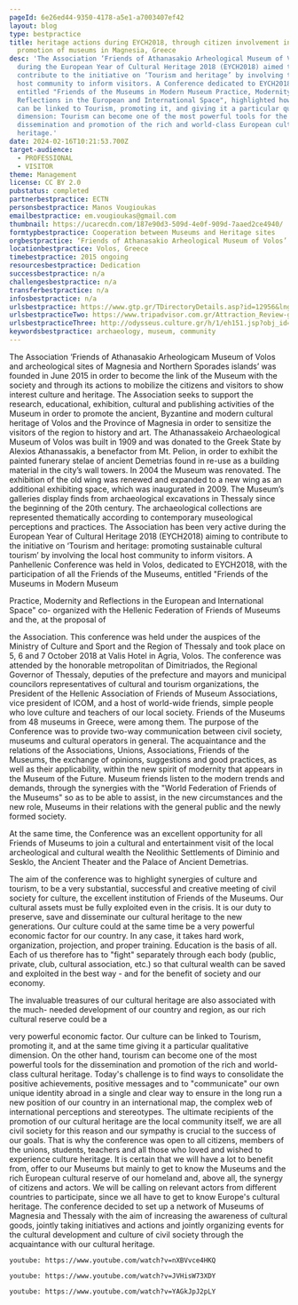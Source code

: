 ```yaml
---
pageId: 6e26ed44-9350-4178-a5e1-a7003407ef42
layout: blog
type: bestpractice
title: heritage actions during EYCH2018, through citizen involvement in the
  promotion of museums in Magnesia, Greece
desc: 'The Association ‘Friends of Athanasakio Arheological Museum of Volos’
  during the European Year of Cultural Heritage 2018 (EYCH2018) aimed to
  contribute to the initiative on ‘Tourism and heritage’ by involving the local
  host community to inform visitors. A Conference dedicated to EYCH2018,
  entitled "Friends of the Museums in Modern Museum Practice, Modernity and
  Reflections in the European and International Space", highlighted how culture
  can be linked to Tourism, promoting it, and giving it a particular qualitative
  dimension: Tourism can become one of the most powerful tools for the
  dissemination and promotion of the rich and world-class European cultural
  heritage.'
date: 2024-02-16T10:21:53.700Z
target-audience:
  - PROFESSIONAL
  - VISITOR
theme: Management
license: CC BY 2.0
pubstatus: completed
partnerbestpractice: ECTN
personsbestpractice: Manos Vougioukas
emailbestpractice: em.vougioukas@gmail.com
thumbnail: https://ucarecdn.com/187e90d3-509d-4e0f-909d-7aaed2ce4940/
formtypbestpractice: Cooperation between Museums and Heritage sites
orgbestpractice: ‘Friends of Athanasakio Arheological Museum of Volos’
locationbestpractice: Volos, Greece
timebestpractice: 2015 ongoing
resourcesbestpractice: Dedication
successbestpractice: n/a
challengesbestpractice: n/a
transferbestpractice: n/a
infosbestpractice: n/a
urlsbestpractice: https://www.gtp.gr/TDirectoryDetails.asp?id=12956&lng=2
urlsbestpracticeTwo: https://www.tripadvisor.com.gr/Attraction_Review-g189507-d5598179-Reviews-Athanasakeion_Archaeological_Museum_of_Volos-Volos_Magnesia_Region_Thessaly.html
urlsbestpracticeThree: http://odysseus.culture.gr/h/1/eh151.jsp?obj_id=3271
keywordsbestpractice: archaeology, museum, community
---
```

The Association ‘Friends of Athanasakio Arheologicam Museum of Volos and archeological
sites of Magnesia and Northern Sporades islands’ was founded in June 2015 in order to
become the link of the Museum with the society and through its actions to mobilize the
citizens and visitors to show interest culture and heritage. The Association seeks to support
the research, educational, exhibition, cultural and publishing activities of the Museum in
order to promote the ancient, Byzantine and modern cultural heritage of Volos and the
Province of Magnesia in order to sensitize the visitors of the region to history and art.
The Athanassakeio Archaeological Museum of Volos was built in 1909 and was donated to
the Greek State by Alexios Athanassakis, a benefactor from Mt. Pelion, in order to exhibit
the painted funerary stelae of ancient Demetrias found in re-use as a building material in
the city’s wall towers. In 2004 the Museum was renovated. The exhibition of the old wing
was renewed and expanded to a new wing as an additional exhibiting space, which was
inaugurated in 2009. The Museum’s galleries display finds from archaeological excavations
in Thessaly since the beginning of the 20th century. The archaeological collections are
represented thematically according to contemporary museological perceptions and
practices.
The Association has been very active during the European Year of Cultural Heritage 2018
(EYCH2018) aiming to contribute to the initiative on ‘Tourism and heritage: promoting
sustainable cultural tourism’ by involving the local host community to inform visitors. A
Panhellenic Conference was held in Volos, dedicated to EYCH2018, with the participation
of all the Friends of the Museums, entitled "Friends of the Museums in Modern Museum

Practice, Modernity and Reflections in the European and International Space" co-
organized with the Hellenic Federation of Friends of Museums and the, at the proposal of

the Association. This conference was held under the auspices of the Ministry of Culture and
Sport and the Region of Thessaly and took place on 5, 6 and 7 October 2018 at Valis Hotel
in Agria, Volos.
The conference was attended by the honorable metropolitan of Dimitriados, the Regional
Governor of Thessaly, deputies of the prefecture and mayors and municipal councilors
representatives of cultural and tourism organizations, the President of the Hellenic
Association of Friends of Museum Associations, vice president of ICOM, and a host of
world-wide friends, simple people who love culture and teachers of our local society.
Friends of the Museums from 48 museums in Greece, were among them. The purpose of
the Conference was to provide two-way communication between civil society, museums
and cultural operators in general.
The acquaintance and the relations of the Associations, Unions, Associations, Friends of the
Museums, the exchange of opinions, suggestions and good practices, as well as their
applicability, within the new spirit of modernity that appears in the Museum of the Future.
Museum friends listen to the modern trends and demands, through the synergies with the
"World Federation of Friends of the Museums" so as to be able to assist, in the new
circumstances and the new role, Museums in their relations with the general public and the
newly formed society.

At the same time, the Conference was an excellent opportunity for all Friends of Museums
to join a cultural and entertainment visit of the local archeological and cultural wealth the Neolithic Settlements of Diminio and Sesklo, the Ancient Theater and the Palace of Ancient
Demetrias.

The aim of the conference was to highlight synergies of culture and tourism, to be a very
substantial, successful and creative meeting of civil society for culture, the excellent
institution of Friends of the Museums. Our cultural assets must be fully exploited even in the
crisis. It is our duty to preserve, save and disseminate our cultural heritage to the new
generations. Our culture could at the same time be a very powerful economic factor for
our country. In any case, it takes hard work, organization, projection, and proper training.
Education is the basis of all. Each of us therefore has to "fight" separately through each
body (public, private, club, cultural association, etc.) so that cultural wealth can be saved
and exploited in the best way - and for the benefit of society and our economy.

The invaluable treasures of our cultural heritage are also associated with the much-
needed development of our country and region, as our rich cultural reserve could be a

very powerful economic factor. Our culture can be linked to Tourism, promoting it, and at
the same time giving it a particular qualitative dimension. On the other hand, tourism can
become one of the most powerful tools for the dissemination and promotion of the rich and
world-class cultural heritage. Today's challenge is to find ways to consolidate the positive
achievements, positive messages and to "communicate" our own unique identity abroad
in a single and clear way to ensure in the long run a new position of our country in an
international map, the complex web of international perceptions and stereotypes. The
ultimate recipients of the promotion of our cultural heritage are the local community itself,
we are all civil society for this reason and our sympathy is crucial to the success of our
goals.
That is why the conference was open to all citizens, members of the unions, students,
teachers and all those who loved and wished to experience culture heritage.
It is certain that we will have a lot to benefit from, offer to our Museums but mainly to get to
know the Museums and the rich European cultural reserve of our homeland and, above
all, the synergy of citizens and actors. We will be calling on relevant actors from different
countries to participate, since we all have to get to know Europe's cultural heritage.
The conference decided to set up a network of Museums of Magnesia and Thessaly with
the aim of increasing the awareness of cultural goods, jointly taking initiatives and actions
and jointly organizing events for the cultural development and culture of civil society
through the acquaintance with our cultural heritage.

`youtube: https://www.youtube.com/watch?v=nXBVvce4HKQ`

`youtube: https://www.youtube.com/watch?v=JVHisW73XDY`

`youtube: https://www.youtube.com/watch?v=YAGkJpJ2pLY`